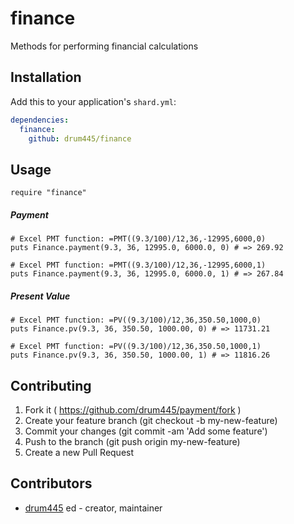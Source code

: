 # finance

Methods for performing financial calculations

## Installation

Add this to your application's `shard.yml`:

```yaml
dependencies:
  finance:
    github: drum445/finance
```

## Usage

```crystal
require "finance"
```

##### Payment
```crystal
# Excel PMT function: =PMT((9.3/100)/12,36,-12995,6000,0)
puts Finance.payment(9.3, 36, 12995.0, 6000.0, 0) # => 269.92

# Excel PMT function: =PMT((9.3/100)/12,36,-12995,6000,1)
puts Finance.payment(9.3, 36, 12995.0, 6000.0, 1) # => 267.84
```
##### Present Value
```crystal
# Excel PMT function: =PV((9.3/100)/12,36,350.50,1000,0)
puts Finance.pv(9.3, 36, 350.50, 1000.00, 0) # => 11731.21

# Excel PMT function: =PV((9.3/100)/12,36,350.50,1000,1)
puts Finance.pv(9.3, 36, 350.50, 1000.00, 1) # => 11816.26
```

## Contributing

1. Fork it ( https://github.com/drum445/payment/fork )
2. Create your feature branch (git checkout -b my-new-feature)
3. Commit your changes (git commit -am 'Add some feature')
4. Push to the branch (git push origin my-new-feature)
5. Create a new Pull Request

## Contributors

- [drum445](https://github.com/drum445) ed - creator, maintainer

